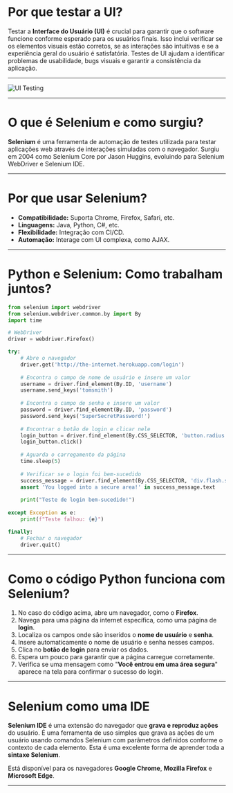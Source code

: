 # Por que testar a UI?

Testar a **Interface do Usuário (UI)** é crucial para garantir que o software funcione conforme esperado para os usuários finais. Isso inclui verificar se os elementos visuais estão corretos, se as interações são intuitivas e se a experiência geral do usuário é satisfatória. Testes de UI ajudam a identificar problemas de usabilidade, bugs visuais e garantir a consistência da aplicação.

---

<!-- _backgroundColor: #f5f5f5 -->
<!-- _footer: "Fonte: blog.ebaconline.com.br" -->

![UI Testing](https://blog.ebaconline.com.br/blog/wp-content/uploads/2022/12/29aoh4hn-e1671322667598.bmp)

---

<!-- _backgroundColor: #ffffff -->
<!-- _color: #333333 -->
<!-- _footer: "Fonte: https://www.selenium.dev/about/" -->

# O que é Selenium e como surgiu?

**Selenium** é uma ferramenta de automação de testes utilizada para testar aplicações web através de interações simuladas com o navegador. Surgiu em 2004 como Selenium Core por Jason Huggins, evoluindo para Selenium WebDriver e Selenium IDE.

---

<!-- _backgroundColor: #ffffff -->
<!-- _color: #333333 -->
<!-- _footer: "Fonte: https://www.selenium.dev/about/" -->

# Por que usar Selenium?

- **Compatibilidade:** Suporta Chrome, Firefox, Safari, etc.
- **Linguagens:** Java, Python, C#, etc.
- **Flexibilidade:** Integração com CI/CD.
- **Automação:** Interage com UI complexa, como AJAX.

---

<!-- _backgroundColor: #f5f5f5 -->
<!-- _footer: "Fonte: blog.ebaconline.com.br" -->

# Python e Selenium: Como trabalham juntos?

```python
from selenium import webdriver
from selenium.webdriver.common.by import By
import time

# WebDriver
driver = webdriver.Firefox()

try:
    # Abre o navegador 
    driver.get('http://the-internet.herokuapp.com/login')
    
    # Encontra o campo de nome de usuário e insere um valor
    username = driver.find_element(By.ID, 'username')
    username.send_keys('tomsmith')
    
    # Encontra o campo de senha e insere um valor
    password = driver.find_element(By.ID, 'password')
    password.send_keys('SuperSecretPassword!')
    
    # Encontrar o botão de login e clicar nele
    login_button = driver.find_element(By.CSS_SELECTOR, 'button.radius')
    login_button.click()
    
    # Aguarda o carregamento da página
    time.sleep(5)
    
    # Verificar se o login foi bem-sucedido
    success_message = driver.find_element(By.CSS_SELECTOR, 'div.flash.success')
    assert 'You logged into a secure area!' in success_message.text
    
    print("Teste de login bem-sucedido!")
    
except Exception as e:
    print(f"Teste falhou: {e}")

finally:
    # Fechar o navegador
    driver.quit()
```
---
<!-- _backgroundColor: #f5f5f5 -->
# Como o código Python funciona com Selenium?

1. No caso do código acima, abre um navegador, como o **Firefox**.
2. Navega para uma página da internet específica, como uma página de **login**.
3. Localiza os campos onde são inseridos o **nome de usuário** e **senha**.
4. Insere automaticamente o nome de usuário e senha nesses campos.
5. Clica no **botão de login** para enviar os dados.
6. Espera um pouco para garantir que a página carregue corretamente.
7. Verifica se uma mensagem como "**Você entrou em uma área segura**" aparece na tela para confirmar o sucesso do login.

---
<!-- _backgroundColor: #f5f5f5 -->
# Selenium como uma IDE

**Selenium IDE** é uma extensão do navegador que **grava e reproduz ações** do usuário. É uma ferramenta de uso simples que grava as ações de um usuário usando comandos Selenium com parâmetros definidos conforme o contexto de cada elemento. Esta é uma excelente forma de aprender toda a **sintaxe Selenium**.

Está disponível para os navegadores **Google Chrome**, **Mozilla Firefox** e **Microsoft Edge**.

---

